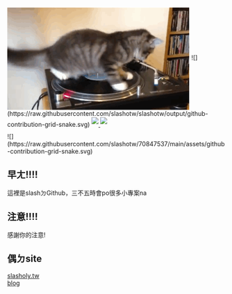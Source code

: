 <img align="center" src="https://raw.githubusercontent.com/slashotw/slashotw/main/catdisk.gif" style="width=auto"/>
![](https://raw.githubusercontent.com/slashotw/slashotw/output/github-contribution-grid-snake.svg)
<a href="https://github.com/slashotw">
  <img align="center" src="https://github-readme-stats.vercel.app/api?username=slashotw&theme=buefy&show_icons=true&border_radius=10%&line_height=27" style="margin-bottom: 20px;"/>
</a>
<a href="https://github.com/slashotw">
  <img align="center" src="https://github-readme-stats.vercel.app/api/top-langs/?username=slashotw&theme=buefy&border_radius=10%&langs_count=3" style="max-width: 100%;margin-bottom: 20px;"/>
</a>
<br>
![](https://raw.githubusercontent.com/slashotw/70847537/main/assets/github-contribution-grid-snake.svg)

## 早ㄤ!!!!
這裡是slashㄉGithub，三不五時會po很多小專案na
## 注意!!!!
感謝你的注意!
## 偶ㄉsite
[slasholy.tw](https://slasholy.tw) <br>
[blog](https://blog.slasholy.tw)
